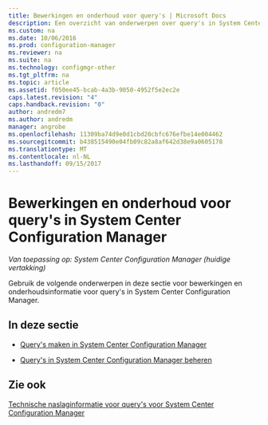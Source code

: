 ```yaml
---
title: Bewerkingen en onderhoud voor query's | Microsoft Docs
description: Een overzicht van onderwerpen over query's in System Center Configuration Manager. Richt zich voornamelijk bewerkingen en onderhoud.
ms.custom: na
ms.date: 10/06/2016
ms.prod: configuration-manager
ms.reviewer: na
ms.suite: na
ms.technology: configmgr-other
ms.tgt_pltfrm: na
ms.topic: article
ms.assetid: f050ee45-bcab-4a3b-9050-4952f5e2ec2e
caps.latest.revision: "4"
caps.handback.revision: "0"
author: andredm7
ms.author: andredm
manager: angrobe
ms.openlocfilehash: 11309ba74d9e0d1cbd20cbfc676efbe14e004462
ms.sourcegitcommit: b438515490e04fb09c82a8af642d38e9a0605178
ms.translationtype: MT
ms.contentlocale: nl-NL
ms.lasthandoff: 09/15/2017
---
```

# <a name="operations-and-maintenance-for-queries-in-system-center-configuration-manager"></a>Bewerkingen en onderhoud voor query's in System Center Configuration Manager

*Van toepassing op: System Center Configuration Manager (huidige vertakking)*

Gebruik de volgende onderwerpen in deze sectie voor bewerkingen en onderhoudsinformatie voor query's in System Center Configuration Manager.  

## <a name="in-this-section"></a>In deze sectie  

-   [Query's maken in System Center Configuration Manager](../../../core/servers/manage/create-queries.md)  

-   [Query's in System Center Configuration Manager beheren](../../../core/servers/manage/manage-queries.md)  

## <a name="see-also"></a>Zie ook  
 [Technische naslaginformatie voor query's voor System Center Configuration Manager](../../../core/servers/manage/queries-technical-reference.md)

